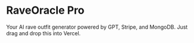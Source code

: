 # RaveOracle Pro

Your AI rave outfit generator powered by GPT, Stripe, and MongoDB. Just drag and drop this into Vercel.